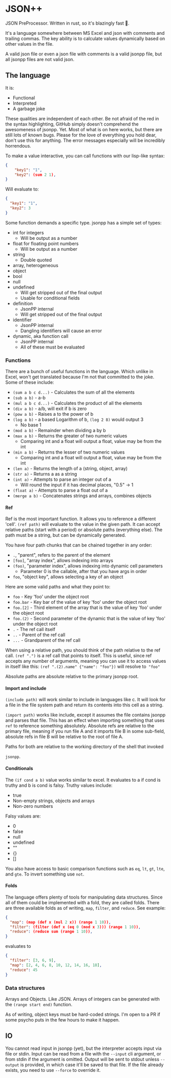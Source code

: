 # JSON++

JSON PreProcessor. Written in rust, so it's blazingly fast 🚀.

It's a language somewhere between MS Excel and json with comments and trailing
commas. The key ability is to calculate values dynamically based on other values
in the file.

A valid json file or even a json file with comments is a valid jsonpp file, but
all jsonpp files are not valid json.

## The language

It is:

- Functional
- Interpreted
- A garbage joke

These qualities are independent of each other. Be not afraid of the red in the
syntax highlighting, GitHub simply doesn't comprehend the awesomeness of jsonpp.
Yet. Most of what is on here works, but there are still lots of known bugs.
Please for the love of everything you hold dear, don't use this for anything.
The error messages especially will be incredibly horrendous.

To make a value interactive, you can call functions with our lisp-like syntax:

```json
{
    "key1": "1",
    "key2": (sum 2 1),
}
```

Will evaluate to:

```json
{
  "key1": "1",
  "key2": 3
}
```

Some function demands a specific type. jsonpp has a simple set of types:

- int for integers
  - Will be output as a number
- float for floating point numbers
  - Will be output as a number
- string
  - Double quoted
- array, heterogeneous
- object
- bool
- null
- undefined
  - Will get stripped out of the final output
  - Usable for conditional fields
- definition
  - JsonPP internal
  - Will get stripped out of the final output
- identifier
  - JsonPP internal
  - Dangling identifiers will cause an error
- dynamic, aka function call
  - JsonPP internal
  - All of these must be evaluated

### Functions

There are a bunch of useful functions in the language. Which unlike in Excel,
won't get translated because I'm not that committed to the joke. Some of these
include:

- `(sum a b c d...)` - Calculates the sum of all the elements
- `(sub a b)` - a-b
- `(mul a b c d...)` - Calculates the product of all the elements
- `(div a b)` - a/b, will exit if b is zero
- `(pow a b)` - Raises a to the power of b
- `(log a b)` - a based Logarithm of b, `(log 2 8)` would output 3
  - No base 1
- `(mod a b)` - Remainder when dividing a by b
- `(max a b)` - Returns the greater of two numeric values
  - Comparing int and a float will output a float, value may be from the int
- `(min a b)` - Returns the lesser of two numeric values
  - Comparing int and a float will output a float, value may be from the int
- `(len a)` - Returns the length of a (string, object, array)
- `(str a)` - Returns a as a string
- `(int a)` - Attempts to parse an integer out of a
  - Will round the input if it has decimal places, "0.5" -> 1
- `(float a)` - Attempts to parse a float out of a
- `(merge a b)` - Concatenates strings and arrays, combines objects

#### Ref

Ref is the most important function. It allows you to reference a different
'cell'. `(ref path)` will evaluate to the value in the given path. It can accept
relative paths (start with a period) or absolute paths (everything else). The
path must be a string, but can be dynamically generated.

You have four path chunks that can be chained together in any order:

- `.`, "parent", refers to the parent of the element
- `[foo]`, "array index", allows indexing into arrays
- `(foo)`, "parameter index", allows indexing into dynamic cell parameters
  - Parameter 0 is the callable, after that you have args in order
- `foo`, "object key", allows selecting a key of an object

Here are some valid paths and what they point to:

- `foo` - Key 'foo' under the object root
- `foo.bar` - Key bar of the value of key 'foo' under the object root
- `foo.[2]` - Third element of the array that is the value of key 'foo' under the object root
- `foo.(2)` - Second parameter of the dynamic that is the value of key 'foo' under the object root
- `.` - The ref call itself
- `..` - Parent of the ref call
- `...` - Grandparent of the ref call

When using a relative path, you should think of the path relative to the ref
call. `(ref ".")` is a ref call that points to itself. This is useful, since ref
accepts any number of arguments, meaning you can use it to access values in
itself like this: `(ref ".(2).name" {"name": "foo"})` will resolve to` "foo"`

Absolute paths are absolute relative to the primary jsonpp root.

#### Import and include

`(include path)` will work similar to include in languages like c. It will look
for a file in the file system path and return its contents into this cell as a
string.

`(import path)` works like include, except it assumes the file contains jsonpp
and parses that file. This has an effect when importing something that uses
`ref` to reference something absolutely. Absolute refs are relative to the
primary file, meaning if you run file A and it imports file B in some sub-field,
absolute refs in file B will be relative to the root of file A.

Paths for both are relative to the working directory of the shell that invoked

`jsonpp`.

#### Conditionals

The `(if cond a b)` value works similar to excel. It evaluates to a if cond is
truthy and b is cond is falsy. Truthy values include:

- true
- Non-empty strings, objects and arrays
- Non-zero numbers

Falsy values are:

- 0
- false
- null
- undefined
- ""
- {}
- []

You also have access to basic comparison functions such as `eq`, `lt`, `gt`,
`lte`, and `gte`. To invert something use `not`.

#### Folds

The language offers plenty of tools for manipulating data structures. Since all
of them could be implemented with a fold, they are called folds. There are three
available folds as of writing, `map`, `filter`, and `reduce`. See example:

```json
{
  "map": (map (def x (mul 2 x)) (range 1 10)),
  "filter": (filter (def x (eq 0 (mod x 3))) (range 1 10)),
  "reduce": (reduce sum (range 1 10)),
}
```

evaluates to

```json
{
  "filter": [3, 6, 9],
  "map": [2, 4, 6, 8, 10, 12, 14, 16, 18],
  "reduce": 45
}
```

### Data structures

Arrays and Objects. Like JSON. Arrays of integers can be generated with the
`(range start end)` function.

As of writing, object keys must be hard-coded strings. I'm open to a PR if some
psycho puts in the few hours to make it happen.

## IO

You cannot read input in jsonpp (yet), but the interpreter accepts input via
file or stdin. Input can be read from a file with the `--input` cli argument, or
from stdin if the argument is omitted. Output will be sent to stdout unless
`--output` is provided, in which case it'll be saved to that file. If the file
already exists, you need to use `--force` to override it.

